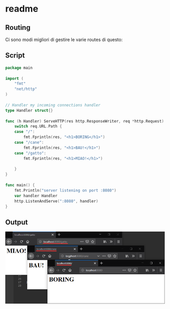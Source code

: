 # readme

## Routing

Ci sono modi migliori di gestire le varie routes di questo:

## Script

```Go
package main

import (
	"fmt"
	"net/http"
)

// Handler my incoming connections handler
type Handler struct{}

func (h Handler) ServeHTTP(res http.ResponseWriter, req *http.Request) {
	switch req.URL.Path {
	case "/":
		fmt.Fprintln(res, "<h1>BORING</h1>")
	case "/cane":
		fmt.Fprintln(res, "<h1>BAU!</h1>")
	case "/gatto":
		fmt.Fprintln(res, "<h1>MIAO!</h1>")

	}
}

func main() {
	fmt.Println("server listening on port :8080")
	var handler Handler
	http.ListenAndServe(":8080", handler)
}
```

## Output

![ugly routing](img/001.png)